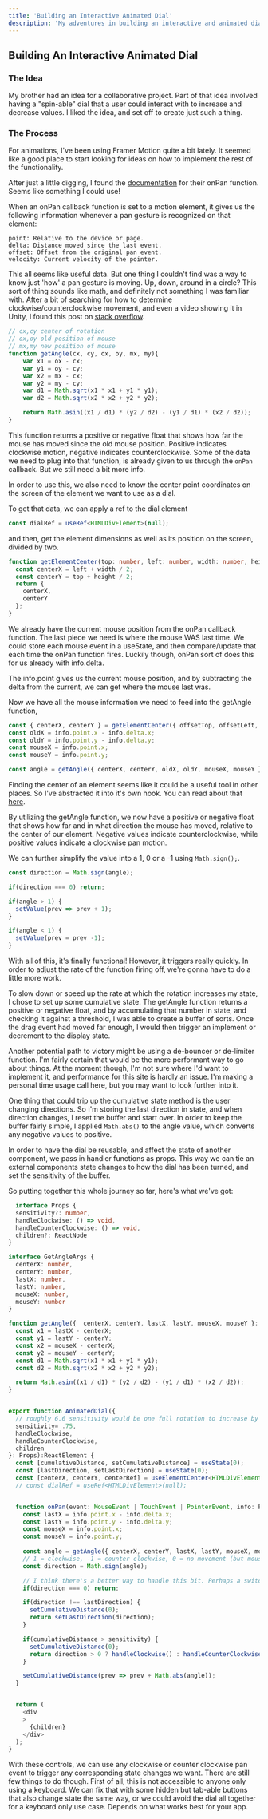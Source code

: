 ```yaml
---
title: 'Building an Interactive Animated Dial'
description: 'My adventures in building an interactive and animated dial that a user can "spin" to change values.'
---
```

## Building An Interactive Animated Dial

### The Idea

My brother had an idea for a collaborative project. Part of that idea involved having a "spin-able" dial that a user could interact with to increase and decrease values. I liked the idea, and set off to create just such a thing.

### The Process

For animations, I've been using Framer Motion quite a bit lately. It seemed like a good place to start looking for ideas on how to implement the rest of the functionality.

After just a little digging, I found the [documentation](https://www.framer.com/docs/gestures/###onpan) for their onPan function.
Seems like something I could use!

When an onPan callback function is set to a motion element, it gives us the following information whenever a pan gesture is recognized on that element:

```none
point: Relative to the device or page.
delta: Distance moved since the last event.
offset: Offset from the original pan event.
velocity: Current velocity of the pointer.
```

This all seems like useful data. But one thing I couldn't find was a way to know just 'how' a pan gesture is moving. Up, down, around in a circle? This sort of thing sounds like math, and definitely not something I was familiar with. After a bit of searching for how to determine clockwise/counterclockwise movement, and even a video showing it in Unity, I found this post on [stack overflow](https://stackoverflow.com/questions/49147241/how-to-detect-if-mouse-is-moving-in-clockwise-direction).

```js
// cx,cy center of rotation
// ox,oy old position of mouse
// mx,my new position of mouse
function getAngle(cx, cy, ox, oy, mx, my){
    var x1 = ox - cx;
    var y1 = oy - cy;
    var x2 = mx - cx;
    var y2 = my - cy;
    var d1 = Math.sqrt(x1 * x1 + y1 * y1);
    var d2 = Math.sqrt(x2 * x2 + y2 * y2);

    return Math.asin((x1 / d1) * (y2 / d2) - (y1 / d1) * (x2 / d2));
}
```

This function returns a positive or negative float that shows how far the mouse has moved since the old mouse position. Positive indicates clockwise motion, negative indicates counterclockwise. Some of the data we need to plug into that function, is already given to us through the `onPan` callback. But we still need a bit more info.

In order to use this, we also need to know the center point coordinates on the screen of the element we want to use as a dial.

To get that data, we can apply a ref to the dial element

```ts
const dialRef = useRef<HTMLDivElement>(null);
```

and then, get the element dimensions as well as its position on the screen, divided by two.

```ts
function getElementCenter(top: number, left: number, width: number, height: number) {
  const centerX = left + width / 2;
  const centerY = top + height / 2;
  return {
    centerX,
    centerY
  };
}
```

We already have the current mouse position from the onPan callback function. The last piece we need is where the mouse WAS last time. We could store each mouse event in a useState, and then compare/update that each time the onPan function fires. Luckily though, onPan sort of does this for us already with info.delta.

The info.point gives us the current mouse position, and by subtracting the delta from the current, we can get where the mouse last was.

Now we have all the mouse information we need to feed into the getAngle function,

```ts
const { centerX, centerY } = getElementCenter({ offsetTop, offsetLeft, clientWidth, clientHeight });
const oldX = info.point.x - info.delta.x;
const oldY = info.point.y - info.delta.y;
const mouseX = info.point.x;
const mouseY = info.point.y;

const angle = getAngle({ centerX, centerY, oldX, oldY, mouseX, mouseY });
```

Finding the center of an element seems like it could be a useful tool in other places. So I've abstracted it into it's own hook. You can read about that [here](Animated_Dial).

By utilizing the getAngle function, we now have a positive or negative float that shows how far and in what direction the mouse has moved, relative to the center of our element. Negative values indicate counterclockwise, while positive values indicate a clockwise pan motion.

We can further simplify the value into a 1, 0 or a -1 using `Math.sign();`.

```js
const direction = Math.sign(angle);

if(direction === 0) return;

if(angle > 1) {
  setValue(prev => prev + 1);
}

if(angle < 1) {
  setValue(prev = prev -1);
}
```

With all of this, it's finally functional! However, it triggers really quickly. In order to adjust the rate of the function firing off, we're gonna have to do a little more work.

To slow down or speed up the rate at which the rotation increases my state, I chose to set up some cumulative state. The getAngle function returns a positive or negative float, and by accumulating that number in state, and checking it against a threshold, I was able to create a buffer of sorts. Once the drag event had moved far enough, I would then trigger an implement or decrement to the display state.

Another potential path to victory might be using a de-bouncer or de-limiter function. I'm fairly certain that would be the more performant way to go about things. At the moment though, I'm not sure where I'd want to implement it, and performance for this site is hardly an issue. I'm making a personal time usage call here, but you may want to look further into it.

One thing that could trip up the cumulative state method is the user changing directions. So I'm storing the last direction in state, and when direction changes, I reset the buffer and start over. In order to keep the buffer fairly simple, I applied `Math.abs()` to the angle value, which converts any negative values to positive.

In order to have the dial be reusable, and affect the state of another component, we pass in handler functions as props. This way we can tie an external components state changes to how the dial has been turned, and set the sensitivity of the buffer.

So putting together this whole journey so far, here's what we've got:

```ts
  interface Props {
  sensitivity?: number,
  handleClockwise: () => void,
  handleCounterClockwise: () => void,
  children?: ReactNode 
}

interface GetAngleArgs {
  centerX: number,
  centerY: number,
  lastX: number,
  lastY: number,
  mouseX: number,
  mouseY: number
}

function getAngle({  centerX, centerY, lastX, lastY, mouseX, mouseY }: GetAngleArgs){
  const x1 = lastX - centerX;
  const y1 = lastY - centerY;
  const x2 = mouseX - centerX;
  const y2 = mouseY - centerY;
  const d1 = Math.sqrt(x1 * x1 + y1 * y1);
  const d2 = Math.sqrt(x2 * x2 + y2 * y2);

  return Math.asin((x1 / d1) * (y2 / d2) - (y1 / d1) * (x2 / d2));
}


export function AnimatedDial({
  // roughly 6.6 sensitivity would be one full rotation to increase by 1
  sensitivity= .75,
  handleClockwise,
  handleCounterClockwise,
  children
}: Props):ReactElement {
  const [cumulativeDistance, setCumulativeDistance] = useState(0);
  const [lastDirection, setLastDirection] = useState(0);
  const [centerX, centerY, centerRef] = useElementCenter<HTMLDivElement>();
  // const dialRef = useRef<HTMLDivElement>(null);


  function onPan(event: MouseEvent | TouchEvent | PointerEvent, info: PanInfo):void {
    const lastX = info.point.x - info.delta.x;
    const lastY = info.point.y - info.delta.y;
    const mouseX = info.point.x;
    const mouseY = info.point.y;
    
    const angle = getAngle({ centerX, centerY, lastX, lastY, mouseX, mouseY });
    // 1 = clockwise, -1 = counter clockwise, 0 = no movement (but mouse is still down and event is firing)
    const direction = Math.sign(angle);

    // I think there's a better way to handle this bit. Perhaps a switch/case action solution.
    if(direction === 0) return;

    if(direction !== lastDirection) {
      setCumulativeDistance(0);
      return setLastDirection(direction);
    }

    if(cumulativeDistance > sensitivity) {
      setCumulativeDistance(0);
      return direction > 0 ? handleClockwise() : handleCounterClockwise();
    }

    setCumulativeDistance(prev => prev + Math.abs(angle));
  }


  return (
    <div
    >
      {children}
    </div>
  );
}
  ```

With these controls, we can use any clockwise or counter clockwise pan event to trigger any corresponding state changes we want. There are still few things to do though. First of all, this is not accessible to anyone only using a keyboard. We can fix that with some hidden but tab-able buttons that also change state the same way, or we could avoid the dial all together for a keyboard only use case. Depends on what works best for your app.
